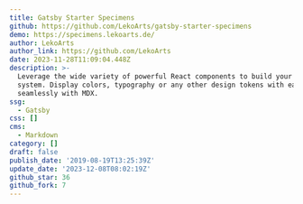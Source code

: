 ```yaml
---
title: Gatsby Starter Specimens
github: https://github.com/LekoArts/gatsby-starter-specimens
demo: https://specimens.lekoarts.de/
author: LekoArts
author_link: https://github.com/LekoArts
date: 2023-11-28T11:09:04.448Z
description: >-
  Leverage the wide variety of powerful React components to build your design
  system. Display colors, typography or any other design tokens with ease. Works
  seamlessly with MDX.
ssg:
  - Gatsby
css: []
cms:
  - Markdown
category: []
draft: false
publish_date: '2019-08-19T13:25:39Z'
update_date: '2023-12-08T08:02:19Z'
github_star: 36
github_fork: 7
---
```

